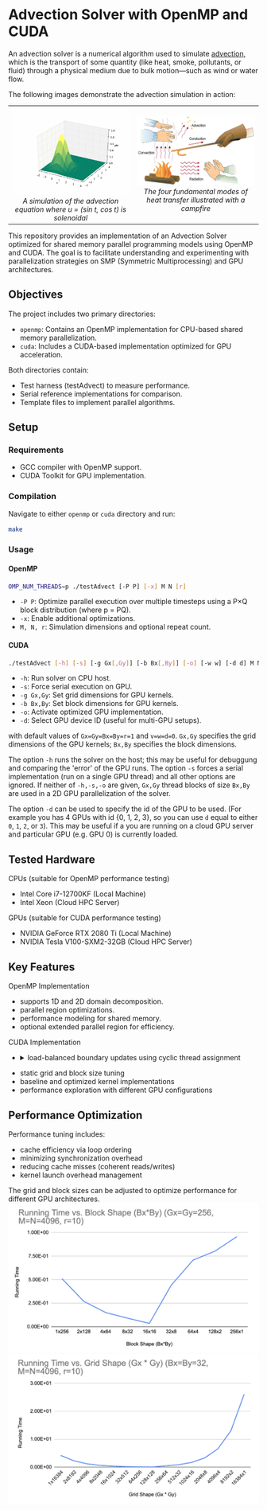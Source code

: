 # Advection Solver with OpenMP and CUDA

An advection solver is a numerical algorithm used to simulate [advection](https://en.wikipedia.org/wiki/Advection), which is the transport of some quantity (like heat, smoke, pollutants, or fluid) through a physical medium due to bulk motion—such as wind or water flow.

The following images demonstrate the advection simulation in action:

<div align="center">
  <table>
    <tr>
      <td align="center">
        <img src="images/GaussianUpwind2D.gif" alt="Gaussian Upwind 2D Simulation" width="400"/>
        <br>
        <em>A simulation of the advection equation where u = (sin t, cos t) is solenoidal</em>
      </td>
      <td align="center">
        <img src="images/Heat-transmittance-means2.jpg" alt="Heat Transmittance" width="400"/>
        <br>
        <em>The four fundamental modes of heat transfer illustrated with a campfire</em>
      </td>
    </tr>
  </table>
</div>

This repository provides an implementation of an Advection Solver optimized for shared memory parallel programming models using OpenMP and CUDA. The goal is to facilitate understanding and experimenting with parallelization strategies on SMP (Symmetric Multiprocessing) and GPU architectures.

## Objectives

The project includes two primary directories:

- `openmp`: Contains an OpenMP implementation for CPU-based shared memory parallelization.
- `cuda`: Includes a CUDA-based implementation optimized for GPU acceleration.

Both directories contain:

- Test harness (testAdvect) to measure performance.
- Serial reference implementations for comparison.
- Template files to implement parallel algorithms.

## Setup

### Requirements

- GCC compiler with OpenMP support.
- CUDA Toolkit for GPU implementation.

### Compilation

Navigate to either `openmp` or `cuda` directory and run:
```bash
make
```

### Usage

#### OpenMP

```bash
OMP_NUM_THREADS=p ./testAdvect [-P P] [-x] M N [r]
```

- `-P P`: Optimize parallel execution over multiple timesteps using a P×Q block distribution (where p = PQ).
- `-x`: Enable additional optimizations.
- `M, N, r`: Simulation dimensions and optional repeat count.

#### CUDA

```bash
./testAdvect [-h] [-s] [-g Gx[,Gy]] [-b Bx[,By]] [-o] [-w w] [-d d] M N [r]
```

- `-h`: Run solver on CPU host.
- `-s`: Force serial execution on GPU.
- `-g Gx,Gy`: Set grid dimensions for GPU kernels.
- `-b Bx,By`: Set block dimensions for GPU kernels.
- `-o`: Activate optimized GPU implementation.
- `-d`: Select GPU device ID (useful for multi-GPU setups).

with default values of `Gx=Gy=Bx=By=r=1` and `v=w=d=0`. `Gx,Gy` specifies the grid dimensions of the GPU kernels; `Bx,By` specifies the block dimensions.

The option `-h` runs the solver on the host; this may be useful for debuggung and comparing the 'error' of the GPU runs. The option `-s` forces a serial implementation (run on a single GPU thread) and all other options are ignored. If neither of `-h,-s,-o` are given, `Gx,Gy` thread blocks of size `Bx,By` are used in a 2D GPU parallelization of the solver. 

The option `-d` can be used to specify the id of the GPU to be used. (For example you has 4 GPUs with id {0, 1, 2, 3}, so you can use `d` equal to either `0`, `1`, `2`, or `3`). This may be useful if a you are running on a cloud GPU server and particular GPU (e.g. GPU 0) is currently loaded.

## Tested Hardware

CPUs (suitable for OpenMP performance testing)

- Intel Core i7-12700KF (Local Machine)
- Intel Xeon (Cloud HPC Server)

GPUs (suitable for CUDA performance testing)

- NVIDIA GeForce RTX 2080 Ti (Local Machine)
- NVIDIA Tesla V100-SXM2-32GB (Cloud HPC Server)

## Key Features

OpenMP Implementation

- supports 1D and 2D domain decomposition.
- parallel region optimizations.
- performance modeling for shared memory.
- optional extended parallel region for efficiency.

CUDA Implementation

- <details>
  <summary>
  load-balanced boundary updates using cyclic thread assignment
  </summary>

  **GPU thread load balancing:**
  GPU threads are naturally 2D-indexed, but boundary updates (in `updateBoundaryNSKernel()` and `updateBoundaryEWKernel()`) operate in 1D. To better utilize threads, we map 2D thread indices to a 1D index and assign boundary updates cyclically across threads.
  ![gpu-boundary-lb](images/gpu-boundary-lb.png)
</details>

- static grid and block size tuning
- baseline and optimized kernel implementations
- performance exploration with different GPU configurations

## Performance Optimization

Performance tuning includes:

- cache efficiency via loop ordering
- minimizing synchronization overhead
- reducing cache misses (coherent reads/writes)
- kernel launch overhead management

The grid and block sizes can be adjusted to optimize performance for different GPU architectures.
![block opt](images/block.png)
![grid opt](images/grid.png)
